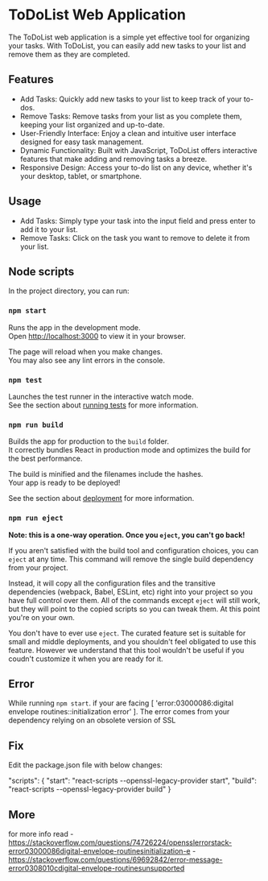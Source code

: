 # ToDoList Web Application
The ToDoList web application is a simple yet effective tool for organizing your tasks. With ToDoList, you can easily add new tasks to your list and remove them as they are completed.

## Features
- Add Tasks: Quickly add new tasks to your list to keep track of your to-dos.
- Remove Tasks: Remove tasks from your list as you complete them, keeping your list organized and up-to-date.
- User-Friendly Interface: Enjoy a clean and intuitive user interface designed for easy task management.
- Dynamic Functionality: Built with JavaScript, ToDoList offers interactive features that make adding and removing tasks a breeze.
- Responsive Design: Access your to-do list on any device, whether it's your desktop, tablet, or smartphone.


## Usage
- Add Tasks: Simply type your task into the input field and press enter to add it to your list.
- Remove Tasks: Click on the task you want to remove to delete it from your list.

## Node scripts

In the project directory, you can run:

### `npm start`

Runs the app in the development mode.\
Open [http://localhost:3000](http://localhost:3000) to view it in your browser.

The page will reload when you make changes.\
You may also see any lint errors in the console.

### `npm test`

Launches the test runner in the interactive watch mode.\
See the section about [running tests](https://facebook.github.io/create-react-app/docs/running-tests) for more information.

### `npm run build`

Builds the app for production to the `build` folder.\
It correctly bundles React in production mode and optimizes the build for the best performance.

The build is minified and the filenames include the hashes.\
Your app is ready to be deployed!

See the section about [deployment](https://facebook.github.io/create-react-app/docs/deployment) for more information.

### `npm run eject`

**Note: this is a one-way operation. Once you `eject`, you can't go back!**

If you aren't satisfied with the build tool and configuration choices, you can `eject` at any time. This command will remove the single build dependency from your project.

Instead, it will copy all the configuration files and the transitive dependencies (webpack, Babel, ESLint, etc) right into your project so you have full control over them. All of the commands except `eject` will still work, but they will point to the copied scripts so you can tweak them. At this point you're on your own.

You don't have to ever use `eject`. The curated feature set is suitable for small and middle deployments, and you shouldn't feel obligated to use this feature. However we understand that this tool wouldn't be useful if you coudn't customize it when you are ready for it.

## Error

While running  `npm start`. if your are facing [ 'error:03000086:digital envelope routines::initialization error' ].
The error comes from your dependency relying on an obsolete version of SSL
## Fix

Edit the package.json file with below changes:

"scripts": {
    "start": "react-scripts --openssl-legacy-provider start",
    "build": "react-scripts --openssl-legacy-provider build"
  }

## More 
for more info read - https://stackoverflow.com/questions/74726224/opensslerrorstack-error03000086digital-envelope-routinesinitialization-e
                   - https://stackoverflow.com/questions/69692842/error-message-error0308010cdigital-envelope-routinesunsupported
